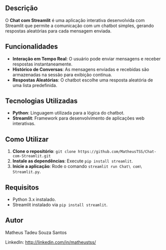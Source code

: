 

<h2>Descrição</h2>
<p>O <strong>Chat com Streamlit</strong> é uma aplicação interativa desenvolvida com Streamlit que permite a comunicação com um chatbot simples, gerando respostas aleatórias para cada mensagem enviada.</p>

<h2>Funcionalidades</h2>
<ul>
    <li><strong>Interação em Tempo Real</strong>: O usuário pode enviar mensagens e receber respostas instantaneamente.</li>
    <li><strong>Histórico de Conversas</strong>: As mensagens enviadas e recebidas são armazenadas na sessão para exibição contínua.</li>
    <li><strong>Respostas Aleatórias</strong>: O chatbot escolhe uma resposta aleatória de uma lista predefinida.</li>
</ul>

<h2>Tecnologias Utilizadas</h2>
<ul>
    <li><strong>Python</strong>: Linguagem utilizada para a lógica do chatbot.</li>
    <li><strong>Streamlit</strong>: Framework para desenvolvimento de aplicações web interativas.</li>
</ul>

<h2>Como Utilizar</h2>
<ol>
    <li><strong>Clone o repositório</strong>: <code>git clone https://github.com/MatheusTSS/Chat-com-Streamlit.git</code></li>
    <li><strong>Instale as dependências</strong>: Execute <code>pip install streamlit</code>.</li>
    <li><strong>Inicie a aplicação</strong>: Rode o comando <code>streamlit run Chat\ com\ Streamlit.py</code>.</li>
</ol>

<h2>Requisitos</h2>
<ul>
    <li>Python 3.x instalado.</li>
    <li>Streamlit instalado via <code>pip install streamlit</code>.</li>
</ul>

<h2>Autor</h2>
<p>Matheus Tadeu Souza Santos</p>
<p>LinkedIn: <a href="http://linkedin.com/in/matheustss/" target="_blank">http://linkedin.com/in/matheustss/</a></p>
